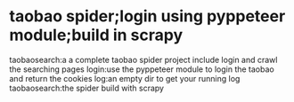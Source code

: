 # taobao spider;login using pyppeteer module;build in scrapy
taobaosearch:a a complete taobao spider project include login and crawl the searching pages
  login:use the pyppeteer module to login the taobao and return the cookies
    log:an empty dir to get your running log
    taobaosearch:the spider build with scrapy
